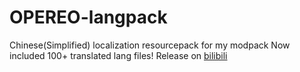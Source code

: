 # OPEREO-langpack
Chinese(Simplified) localization resourcepack for my modpack
Now included 100+ translated lang files!
Release on [bilibili](https://www.bilibili.com/read/cv15450255)
